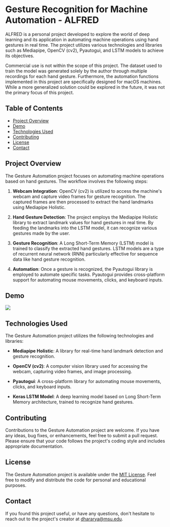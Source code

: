 # Gesture Recognition for Machine Automation - ALFRED

ALFRED is a personal project developed to explore the world of deep learning and its application in automating machine operations using hand gestures in real time. The project utilizes various technologies and libraries such as Mediapipe, OpenCV (cv2), Pyautogui, and LSTM models to achieve its objectives.

Commercial use is not within the scope of this project. The dataset used to train the model was generated solely by the author through multiple recordings for each hand gesture. Furthermore, the automation functions implemented in this project are specifically designed for macOS machines. While a more generalized solution could be explored in the future, it was not the primary focus of this project.

## Table of Contents

- [Project Overview](#project-overview)
- [Demo](#demo)
- [Technologies Used](#technologies-used)
- [Contributing](#contributing)
- [License](#license)
- [Contact](#contact)

## Project Overview

The Gesture Automation project focuses on automating machine operations based on hand gestures. The workflow involves the following steps:

1. **Webcam Integration**: OpenCV (cv2) is utilized to access the machine's webcam and capture video frames for gesture recognition. The captured frames are then processed to extract the hand landmarks using Mediapipe Holistic.

2. **Hand Gesture Detection**: The project employs the Mediapipe Holistic library to extract landmark values for hand gestures in real time. By feeding the landmarks into the LSTM model, it can recognize various gestures made by the user.

3. **Gesture Recognition**: A Long Short-Term Memory (LSTM) model is trained to classify the extracted hand gestures. LSTM models are a type of recurrent neural network (RNN) particularly effective for sequence data like hand gesture recognition.

4. **Automation**: Once a gesture is recognized, the Pyautogui library is employed to automate specific tasks. Pyautogui provides cross-platform support for automating mouse movements, clicks, and keyboard inputs.

## Demo

![](giphy.gif)

## Technologies Used

The Gesture Automation project utilizes the following technologies and libraries:

- **Mediapipe Holistic**: A library for real-time hand landmark detection and gesture recognition.

- **OpenCV (cv2)**: A computer vision library used for accessing the webcam, capturing video frames, and image processing.

- **Pyautogui**: A cross-platform library for automating mouse movements, clicks, and keyboard inputs.

- **Keras LSTM Model**: A deep learning model based on Long Short-Term Memory architecture, trained to recognize hand gestures.

## Contributing

Contributions to the Gesture Automation project are welcome. If you have any ideas, bug fixes, or enhancements, feel free to submit a pull request. Please ensure that your code follows the project's coding style and includes appropriate documentation.

## License

The Gesture Automation project is available under the [MIT License](LICENSE). Feel free to modify and distribute the code for personal and educational purposes.

## Contact

If you found this project useful, or have any questions, don't hesitate to reach out to the project's creator at dhararya@msu.edu.
